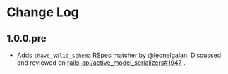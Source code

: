 # Change Log

## 1.0.0.pre

- Adds `:have_valid_schema` RSpec matcher by
  [@leonelgalan](https://github.com/leonelgalan). Discussed and reviewed on
  [rails-api/active_model_serializers#1947](https://github.com/rails-api/active_model_serializers/pull/1947)
  .
